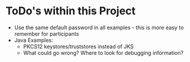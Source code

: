 # ToDo's within this Project

   * Use the same default password in all examples - this is more easy to remember for participants
   * Java Examples:
       * PKCS12 keystores/truststores instead of JKS
       * What could go wrong? Where to look for debugging information?
